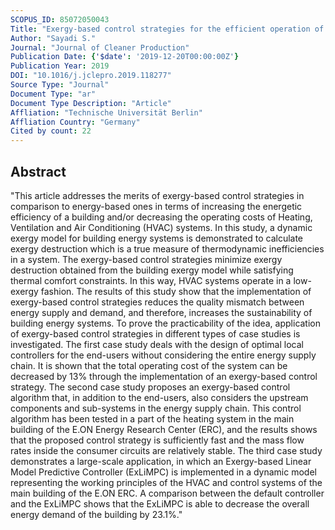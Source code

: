 ```yaml
---
SCOPUS_ID: 85072050043
Title: "Exergy-based control strategies for the efficient operation of building energy systems"
Author: "Sayadi S."
Journal: "Journal of Cleaner Production"
Publication Date: {'$date': '2019-12-20T00:00:00Z'}
Publication Year: 2019
DOI: "10.1016/j.jclepro.2019.118277"
Source Type: "Journal"
Document Type: "ar"
Document Type Description: "Article"
Affliation: "Technische Universität Berlin"
Affliation Country: "Germany"
Cited by count: 22
---
```


## Abstract
"This article addresses the merits of exergy-based control strategies in comparison to energy-based ones in terms of increasing the energetic efficiency of a building and/or decreasing the operating costs of Heating, Ventilation and Air Conditioning (HVAC) systems. In this study, a dynamic exergy model for building energy systems is demonstrated to calculate exergy destruction which is a true measure of thermodynamic inefficiencies in a system. The exergy-based control strategies minimize exergy destruction obtained from the building exergy model while satisfying thermal comfort constraints. In this way, HVAC systems operate in a low-exergy fashion. The results of this study show that the implementation of exergy-based control strategies reduces the quality mismatch between energy supply and demand, and therefore, increases the sustainability of building energy systems. To prove the practicability of the idea, application of exergy-based control strategies in different types of case studies is investigated. The first case study deals with the design of optimal local controllers for the end-users without considering the entire energy supply chain. It is shown that the total operating cost of the system can be decreased by 13% through the implementation of an exergy-based control strategy. The second case study proposes an exergy-based control algorithm that, in addition to the end-users, also considers the upstream components and sub-systems in the energy supply chain. This control algorithm has been tested in a part of the heating system in the main building of the E.ON Energy Research Center (ERC), and the results shows that the proposed control strategy is sufficiently fast and the mass flow rates inside the consumer circuits are relatively stable. The third case study demonstrates a large-scale application, in which an Exergy-based Linear Model Predictive Controller (ExLiMPC) is implemented in a dynamic model representing the working principles of the HVAC and control systems of the main building of the E.ON ERC. A comparison between the default controller and the ExLiMPC shows that the ExLiMPC is able to decrease the overall energy demand of the building by 23.1%."
